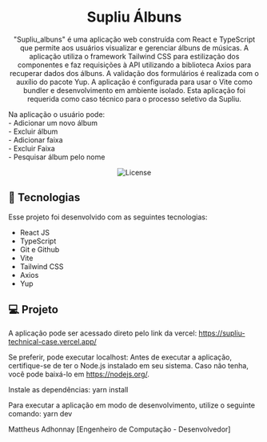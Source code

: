 <h1 align="center"> Supliu Álbuns </h1>

<p align="center">
"Supliu_albuns" é uma aplicação web construída com React e TypeScript que permite aos usuários visualizar e gerenciar álbuns de músicas. A aplicação utiliza o framework Tailwind CSS para estilização dos componentes e faz requisições à API utilizando a biblioteca Axios para recuperar dados dos álbuns. A validação dos formulários é realizada com o auxílio do pacote Yup. A aplicação é configurada para usar o Vite como bundler e desenvolvimento em ambiente isolado. Esta aplicação foi requerida como caso técnico para o processo seletivo da Supliu.<br/>
</p>
<p>Na aplicação o usuário pode: </br>
- Adicionar um novo álbum</br>
- Excluir álbum</br>
- Adicionar faixa </br>
- Excluir Faixa</br>
- Pesquisar álbum pelo nome</br>
</p>

<p align="center">
  <img alt="License" src="./src//assets//page.png">
</p>

## 🚀 Tecnologias

Esse projeto foi desenvolvido com as seguintes tecnologias:

- React JS
- TypeScript
- Git e Github
- Vite
- Tailwind CSS
- Axios
- Yup

## 💻 Projeto
A aplicação pode ser acessado direto pelo link da vercel: https://supliu-technical-case.vercel.app/ 

Se preferir, pode executar localhost:
Antes de executar a aplicação, certifique-se de ter o Node.js instalado em seu sistema. Caso não tenha, você pode baixá-lo em https://nodejs.org/.

Instale as dependências:
yarn install

Para executar a aplicação em modo de desenvolvimento, utilize o seguinte comando:
yarn dev

Mattheus Adhonnay [Engenheiro de Computação - Desenvolvedor]
